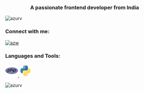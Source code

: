 <h3 align="center">A passionate frontend developer from India</h3>

<p align="left"> <img src="https://komarev.com/ghpvc/?username=azurv&label=Profile%20views&color=0e75b6&style=flat" alt="azurv" /> </p>

<h3 align="left">Connect with me:</h3>
<p align="left">
<a href="https://discord.gg/azw" target="blank"><img align="center" src="https://raw.githubusercontent.com/rahuldkjain/github-profile-readme-generator/master/src/images/icons/Social/discord.svg" alt="azw" height="30" width="40" /></a>
</p>

<h3 align="left">Languages and Tools:</h3>
<p align="left"> <a href="https://www.php.net" target="_blank" rel="noreferrer"> <img src="https://raw.githubusercontent.com/devicons/devicon/master/icons/php/php-original.svg" alt="php" width="40" height="40"/> </a> <a href="https://www.python.org" target="_blank" rel="noreferrer"> <img src="https://raw.githubusercontent.com/devicons/devicon/master/icons/python/python-original.svg" alt="python" width="40" height="40"/> </a> </p>

<p><img align="center" src="https://github-readme-stats.vercel.app/api/top-langs?username=azurv&show_icons=true&locale=en&layout=compact" alt="azurv" /></p>
